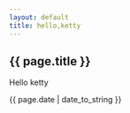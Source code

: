 ```yaml
---
layout: default
title: hello,ketty
---
```

<h2>{{ page.title }}</h2>
<p>Hello ketty</p>
<p>{{ page.date | date_to_string }}</p>